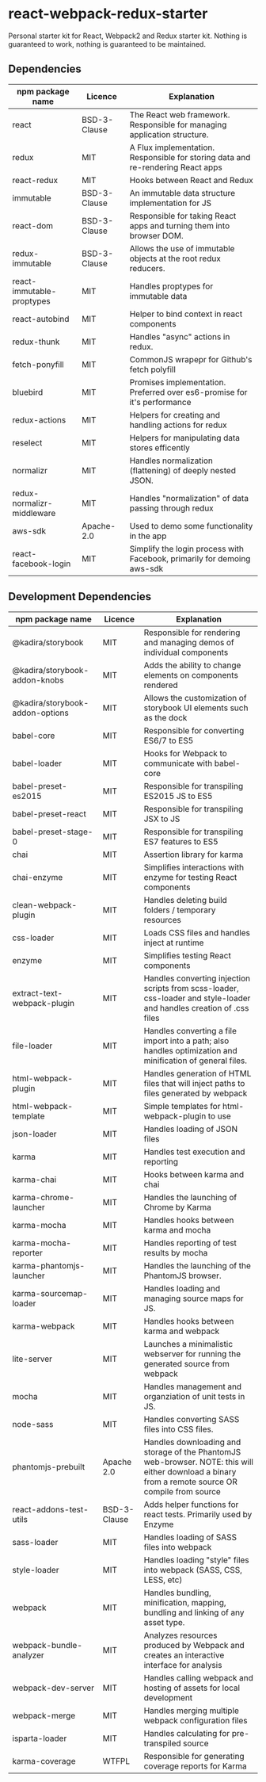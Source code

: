 # react-webpack-redux-starter

Personal starter kit for React, Webpack2 and Redux starter kit.
Nothing is guaranteed to work, nothing is guaranteed to be maintained.

## Dependencies

| npm package name | Licence      | Explanation                                                                     |
|------------------|--------------|---------------------------------------------------------------------------------|
| react            | BSD-3-Clause | The React web framework. Responsible for managing application structure.        |
| redux            | MIT          | A Flux implementation. Responsible for storing data and re-rendering React apps |
| react-redux      | MIT          | Hooks between React and Redux                                                   |
| immutable        | BSD-3-Clause | An immutable data structure implementation for JS                               |
| react-dom        | BSD-3-Clause | Responsible for taking React apps and turning them into browser DOM.            |
| redux-immutable  | BSD-3-Clause | Allows the use of immutable objects at the root redux reducers.                 |
| react-immutable-proptypes | MIT | Handles proptypes for immutable data |
| react-autobind | MIT | Helper to bind context in react components |
| redux-thunk | MIT | Handles "async" actions in redux. |
| fetch-ponyfill | MIT | CommonJS wrapepr for Github's fetch polyfill |
| bluebird | MIT | Promises implementation. Preferred over es6-promise for it's performance |
| redux-actions | MIT | Helpers for creating and handling actions for redux |
| reselect | MIT | Helpers for manipulating data stores efficently |
| normalizr | MIT | Handles normalization (flattening) of deeply nested JSON. |
| redux-normalizr-middleware | MIT | Handles "normalization" of data passing through redux |
| aws-sdk | Apache-2.0 | Used to demo some functionality in the app |
| react-facebook-login | MIT | Simplify the login process with Facebook, primarily for demoing aws-sdk |

## Development Dependencies

| npm package name                | Licence     | Explanation                                                                                                                                        |
|---------------------------------|--------------|----------------------------------------------------------------------------------------------------------------------------------------------------|
| @kadira/storybook               | MIT          | Responsible for rendering and managing demos of individual components                                                                              |
| @kadira/storybook-addon-knobs   | MIT          | Adds the ability to change elements on components rendered                                                                                         |
| @kadira/storybook-addon-options | MIT          | Allows the customization of storybook UI elements such as the dock                                                                                 |
| babel-core                      | MIT          | Responsible for converting ES6/7 to ES5                                                                                                            |
| babel-loader                    | MIT          | Hooks for Webpack to communicate with babel-core                                                                                                   |
| babel-preset-es2015             | MIT          | Responsible for transpiling ES2015 JS to ES5                                                                                                       |
| babel-preset-react              | MIT          | Responsible for transpiling JSX to JS                                                                                                              |
| babel-preset-stage-0            | MIT          | Responsible for transpiling ES7 features to ES5                                                                                                    |
| chai                            | MIT          | Assertion library for karma                                                                                                                        |
| chai-enzyme                     | MIT          | Simplifies interactions with enzyme for testing React components                                                                                   |
| clean-webpack-plugin            | MIT          | Handles deleting build folders / temporary resources                                                                                               |
| css-loader                      | MIT          | Loads CSS files and handles inject at runtime                                                                                                      |
| enzyme                          | MIT          | Simplifies testing React components                                                                                                                |
| extract-text-webpack-plugin     | MIT          | Handles converting injection scripts from scss-loader, css-loader and  style-loader and handles creation of .css files                             |
| file-loader                     | MIT          | Handles converting a file import into a path; also handles optimization and  minification of general files.                                        |
| html-webpack-plugin             | MIT          | Handles generation of HTML files that will inject paths to files generated by webpack                                                              |
| html-webpack-template           | MIT          | Simple templates for html-webpack-plugin to use                                                                                                    |
| json-loader                     | MIT          | Handles loading of JSON files                                                                                                                      |
| karma                           | MIT          | Handles test execution and reporting                                                                                                               |
| karma-chai                      | MIT          | Hooks between karma and chai                                                                                                                       |
| karma-chrome-launcher           | MIT          | Handles the launching of Chrome by Karma                                                                                                           |
| karma-mocha                     | MIT          | Handles hooks between karma and mocha                                                                                                              |
| karma-mocha-reporter            | MIT          | Handles reporting of test results by mocha                                                                                                         |
| karma-phantomjs-launcher        | MIT          | Handles the launching of the PhantomJS browser.                                                                                                    |
| karma-sourcemap-loader          | MIT          | Handles loading and managing source maps for JS.                                                                                                   |
| karma-webpack                   | MIT          | Handles hooks between karma and webpack                                                                                                            |
| lite-server                     | MIT          | Launches a minimalistic webserver for running the generated source from webpack                                                                    |
| mocha                           | MIT          | Handles management and organziation of unit tests in JS.                                                                                           |
| node-sass                       | MIT          | Handles converting SASS files into CSS files.                                                                                                      |
| phantomjs-prebuilt              | Apache 2.0   | Handles downloading and storage of the PhantomJS web-browser. NOTE: this will either download a binary from a remote source OR compile from source |
| react-addons-test-utils         | BSD-3-Clause | Adds helper functions for react tests. Primarily used by Enzyme                                                                                    |
| sass-loader                     | MIT          | Handles loading of SASS files into webpack                                                                                                         |
| style-loader                    | MIT          | Handles loading "style" files into webpack (SASS, CSS, LESS, etc)                                                                                  |
| webpack                         | MIT          | Handles bundling, minification, mapping, bundling and linking of any asset type.                                                                   |
| webpack-bundle-analyzer         | MIT          | Analyzes resources produced by Webpack and creates an interactive interface for analysis                                                           |
| webpack-dev-server              | MIT          | Handles calling webpack and hosting of assets for local development                                                                                |
| webpack-merge                   | MIT          | Handles merging multiple webpack configuration files                                                                                               |
| isparta-loader                  | MIT          | Handles calculating for pre-transpiled source |
| karma-coverage | WTFPL | Responsible for generating coverage reports for Karma |
